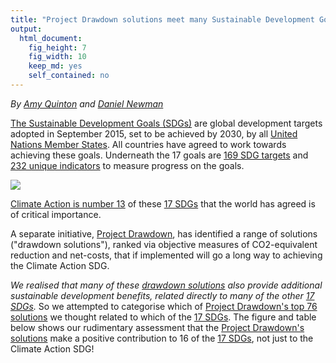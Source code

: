 ```yaml
---
title: "Project Drawdown solutions meet many Sustainable Development Goals"
output: 
  html_document: 
    fig_height: 7
    fig_width: 10
    keep_md: yes
    self_contained: no
---
```


*By [Amy Quinton][7] and [Daniel Newman][8]*

[The Sustainable Development Goals (SDGs)][1] are global development targets adopted in September 2015, set to be achieved by 2030, by all [United Nations Member States][4]. All countries have agreed to work towards achieving these goals. Underneath the 17 goals are [169 SDG targets][5] and [232 unique indicators][6] to measure progress on the goals.

[![](http://www.un.org/development/desa/disabilities/wp-content/uploads/sites/15/2015/10/SDG-Poster.png)][1]

[Climate Action is number 13][9] of these [17 SDGs][1] that the world has agreed is of critical importance. 

A separate initiative, [Project Drawdown][2], has identified a range of solutions ("drawdown solutions"), ranked via objective measures of CO2-equivalent reduction and net-costs, that if implemented will go a long way to achieving the Climate Action SDG. 

*We realised that many of these [drawdown solutions][3] also provide additional sustainable development benefits, related directly to many of the other [17 SDGs][1].* So we attempted to categorise which of [Project Drawdown's top 76  solutions][3] we thought related to which of the [17 SDGs][1]. The figure and table below shows our rudimentary assessment that the [Project Drawdown's solutions][3] make a positive contribution to 16 of the [17 SDGs][1], not just to the Climate Action SDG!



[1]: https://sustainabledevelopment.un.org/sdgs
[2]: https://www.drawdown.org
[3]: https://www.drawdown.org/solutions
[4]: https://en.wikipedia.org/wiki/Member_states_of_the_United_Nations
[5]: https://unstats.un.org/sdgs/indicators/Global%20Indicator%20Framework%20after%20refinement_Eng.pdf
[6]: https://sustainabledevelopment.un.org/content/documents/11803Official-List-of-Proposed-SDG-Indicators.pdf
[7]: https://amyquinton.github.io/about/
[8]: https://dpnewman.com/
[9]: https://sustainabledevelopment.un.org/sdg13
[10]: https://www.drawdown.org/solutions/women-and-girls/educating-girls
[11]: https://www.drawdown.org/solutions/food/reduced-food-waste
[12]: https://docs.google.com/spreadsheets/d/1hq5frci8R4o5kor4oraealN66X1av1IhkZmOydjORrQ/edit?usp=sharing
[13]: https://github.com/amyquinton/drawdown-sdg/blob/master/drawdown-sdgs.Rmd
